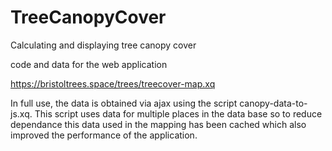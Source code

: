 # TreeCanopyCover
Calculating and displaying tree canopy cover

code and data for the web application

https://bristoltrees.space/trees/treecover-map.xq

In full use, the data is obtained via ajax using the script canopy-data-to-js.xq.  This script uses data for multiple places in the data base so to reduce dependance this data used in the mapping has been cached which also improved the performance of the application. 

